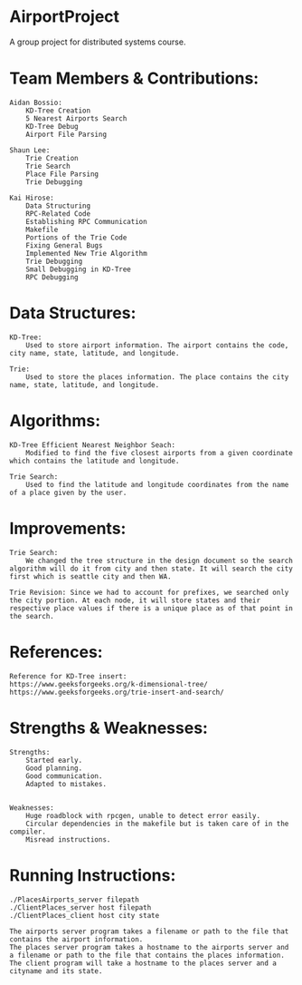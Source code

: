 # AirportProject
A group project for distributed systems course.

# Team Members & Contributions:

	Aidan Bossio: 
		KD-Tree Creation
		5 Nearest Airports Search
		KD-Tree Debug
		Airport File Parsing
	
	Shaun Lee:
		Trie Creation
		Trie Search
		Place File Parsing
		Trie Debugging
		
	Kai Hirose:
		Data Structuring
		RPC-Related Code
		Establishing RPC Communication
		Makefile
		Portions of the Trie Code
		Fixing General Bugs
		Implemented New Trie Algorithm
		Trie Debugging
		Small Debugging in KD-Tree
		RPC Debugging
	
# Data Structures:
	
	KD-Tree: 
		Used to store airport information. The airport contains the code, city name, state, latitude, and longitude.
		
	Trie: 
		Used to store the places information. The place contains the city name, state, latitude, and longitude.
	
# Algorithms:
	
	KD-Tree Efficient Nearest Neighbor Seach: 
		Modified to find the five closest airports from a given coordinate which contains the latitude and longitude.
		
	Trie Search:
		Used to find the latitude and longitude coordinates from the name of a place given by the user.
		
# Improvements:
	Trie Search: 
		We changed the tree structure in the design document so the search algorithm will do it from city and then state. It will search the city first which is seattle city and then WA.
	
	Trie Revision: Since we had to account for prefixes, we searched only the city portion. At each node, it will store states and their respective place values if there is a unique place as of that point in the search.
	
# References:

	Reference for KD-Tree insert:
	https://www.geeksforgeeks.org/k-dimensional-tree/
	https://www.geeksforgeeks.org/trie-insert-and-search/
		
		
# Strengths & Weaknesses:

	Strengths: 
		Started early.
		Good planning.
		Good communication.
		Adapted to mistakes.
		
		
	Weaknesses: 
		Huge roadblock with rpcgen, unable to detect error easily.
		Circular dependencies in the makefile but is taken care of in the compiler.
		Misread instructions.
		
		
# Running Instructions:
	
	./PlacesAirports_server filepath
	./ClientPlaces_server host filepath
	./ClientPlaces_client host city state
	
	The airports server program takes a filename or path to the file that contains the airport information.
	The places server program takes a hostname to the airports server and a filename or path to the file that contains the places information.
	The client program will take a hostname to the places server and a cityname and its state.
	


